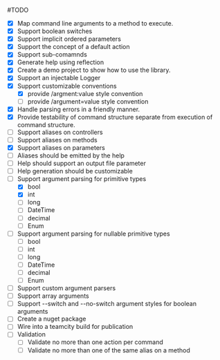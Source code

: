 #TODO

* [x] Map command line arguments to a method to execute.
* [x] Support boolean switches
* [x] Support implicit ordered parameters
* [x] Support the concept of a default action
* [x] Support sub-comamnds
* [x] Generate help using reflection
* [x] Create a demo project to show how to use the library.
* [x] Support an injectable Logger
* [x] Support customizable conventions
  * [x] provide /argment:value style convention
  * [ ] provide /argument=value style convention
* [x] Handle parsing errors in a friendly manner.
* [x] Provide testability of command structure separate from execution of command structure.
* [ ] Support aliases on controllers
* [ ] Support aliases on methods
* [x] Support aliases on parameters
* [ ] Aliases should be emitted by the help
* [ ] Help should support an output file parameter
* [ ] Help generation should be customizable
* [ ] Support argument parsing for primitive types
  * [x] bool
  * [x] int
  * [ ] long
  * [ ] DateTime
  * [ ] decimal
  * [ ] Enum
* [ ] Support argument parsing for nullable primitive types
  * [ ] bool
  * [ ] int
  * [ ] long
  * [ ] DateTime
  * [ ] decimal
  * [ ] Enum
* [ ] Support custom argument parsers
* [ ] Support array arguments
* [ ] Support --switch and --no-switch argument styles for boolean arguments
* [ ] Create a nuget package
* [ ] Wire into a teamcity build for publication
* [ ] Validation
  * [ ] Validate no more than one action per command
  * [ ] Validate no more than one of the same alias on a method